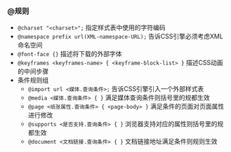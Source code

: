 ### @规则
- `@charset "<charset>";` 指定样式表中使用的字符编码
- `@namespace prefix url(XML-namespace-URL);` 告诉CSS引擎必须考虑XML命名空间
- `@font-face {}` 描述将下载的外部字体
- `@keyframes <keyframes-name> { <keyframe-block-list> }` 描述CSS动画的中间步骤
- 条件规则组
  - `@import url <媒体.查询条件>;` 告诉CSS引擎引入一个外部样式表
  - `@media <媒体.查询条件> { }` 满足媒体查询条件则括号里的规都生效
  - `@page <纸张属性.查询条件> { <page-body> }` 满足条件的页面对页面属性进行修改
  - `@supports <是否支持.查询条件> { }` 浏览器支持对应的属性则括号里的规都生效
  - `@document <文档链接.查询条件> { }` 文档链接地址满足条件则规则生效